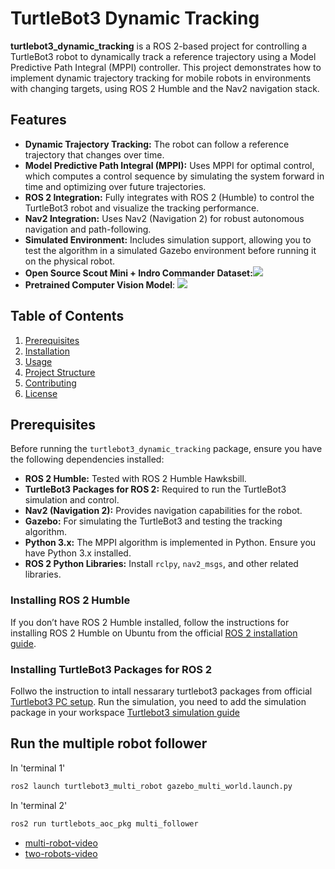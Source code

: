 # TurtleBot3 Dynamic Tracking

**turtlebot3_dynamic_tracking** is a ROS 2-based project for controlling a TurtleBot3 robot to dynamically track a reference trajectory using a Model Predictive Path Integral (MPPI) controller. This project demonstrates how to implement dynamic trajectory tracking for mobile robots in environments with changing targets, using ROS 2 Humble and the Nav2 navigation stack.

## Features

- **Dynamic Trajectory Tracking:** The robot can follow a reference trajectory that changes over time.
- **Model Predictive Path Integral (MPPI):** Uses MPPI for optimal control, which computes a control sequence by simulating the system forward in time and optimizing over future trajectories.
- **ROS 2 Integration:** Fully integrates with ROS 2 (Humble) to control the TurtleBot3 robot and visualize the tracking performance.
- **Nav2 Integration:** Uses Nav2 (Navigation 2) for robust autonomous navigation and path-following.
- **Simulated Environment:** Includes simulation support, allowing you to test the algorithm in a simulated Gazebo environment before running it on the physical robot.
- **Open Source Scout Mini + Indro Commander Dataset:**<a href="https://universe.roboflow.com/scout-0ptgg/scoutmini"><img src="https://app.roboflow.com/images/download-dataset-badge.svg"></img></a>
- **Pretrained Computer Vision Model**: <a href="https://universe.roboflow.com/scout-0ptgg/scoutmini/model/"><img src="https://app.roboflow.com/images/try-model-badge.svg"></img></a>

## Table of Contents

1. [Prerequisites](#prerequisites)
2. [Installation](#installation)
3. [Usage](#usage)
4. [Project Structure](#project-structure)
5. [Contributing](#contributing)
6. [License](#license)

## Prerequisites

Before running the `turtlebot3_dynamic_tracking` package, ensure you have the following dependencies installed:

- **ROS 2 Humble:** Tested with ROS 2 Humble Hawksbill.
- **TurtleBot3 Packages for ROS 2:** Required to run the TurtleBot3 simulation and control.
- **Nav2 (Navigation 2):** Provides navigation capabilities for the robot.
- **Gazebo:** For simulating the TurtleBot3 and testing the tracking algorithm.
- **Python 3.x:** The MPPI algorithm is implemented in Python. Ensure you have Python 3.x installed.
- **ROS 2 Python Libraries:** Install `rclpy`, `nav2_msgs`, and other related libraries.

### Installing ROS 2 Humble

If you don’t have ROS 2 Humble installed, follow the instructions for installing ROS 2 Humble on Ubuntu from the official [ROS 2 installation guide](https://docs.ros.org/en/humble/Installation.html).

### Installing TurtleBot3 Packages for ROS 2
Follwo the instruction to intall nessarary turtlebot3 packages from official [Turtlebot3 PC setup](https://emanual.robotis.com/docs/en/platform/turtlebot3/quick-start/#pc-setup).
Run the simulation, you need to add the simulation package in your workspace [Turtlebot3 simulation guide](https://emanual.robotis.com/docs/en/platform/turtlebot3/simulation/)

## Run the multiple robot follower 
In 'terminal 1'
```bash
ros2 launch turtlebot3_multi_robot gazebo_multi_world.launch.py
```
In 'terminal 2'
```bash
ros2 run turtlebots_aoc_pkg multi_follower
```
* [multi-robot-video](https://youtu.be/8F5dVyIByNg) 
* [two-robots-video](https://youtu.be/urKhxX07TNw)
